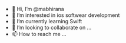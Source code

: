 - 👋 Hi, I’m @mabhirana
- 👀 I’m interested in ios softwear development
- 🌱 I’m currently learning Swift
- 💞️ I’m looking to collaborate on ...
- 📫 How to reach me ...

<!---
mabhirana/mabhirana is a ✨ special ✨ repository because its `README.md` (this file) appears on your GitHub profile.
You can click the Preview link to take a look at your changes.
--->
